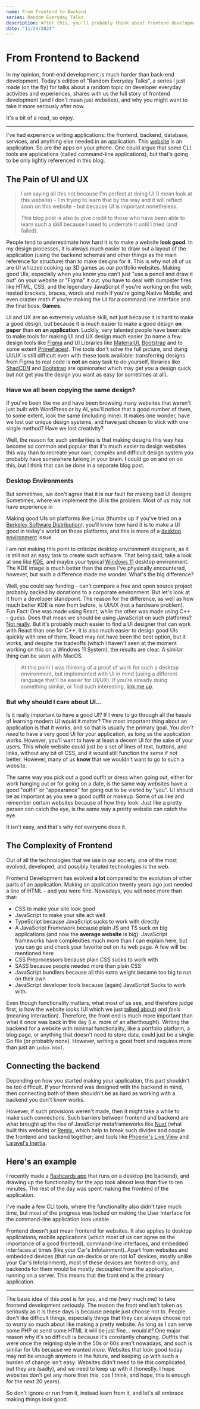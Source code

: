 ```yaml
---
name: From Frontend to Backend
series: Random Everyday Talks
description: After this, you'll probably think about frontend development differently
date: "11/24/2024"
---
```


# From Frontend to Backend

In my opinion, front-end development is much harder than back-end development. Today's edition of "Random Everyday Talks", a series I just made (on the fly) for talks about a random topic on developer everyday activities and experiences, shares with us the full story of frontend development (and I don't mean just websites), and why you might want to take it more seriously after now.

It's a bit of a read, so enjoy.

---

I've had experience writing applications: the frontend, backend, database, services, and anything else needed in an application. This [website](/) is an application. So are the apps on your phone. One could argue that some CLI tools are applications (called command-line applications), but that's going to be only lightly referenced in this blog.

## The Pain of UI and UX

> I am saying all this not because I'm perfect at doing UI (I mean look at this website) - I'm trying to learn that by the way and it will reflect soon on this website - but because UI is important nonetheless.
>
> This blog post is also to give credit to those who have been able to learn such a skill because I used to underrate it until I tried (and failed).

People tend to underestimate how hard it is to make a website **look good**. In my design processes, it is always much easier to draw out a layout of the application (using the backend schemas and other things as the main reference for structure) than to make designs for it. This is why not all of us are UI whizzes cooking up 3D games as our portfolio websites. Making good UIs, especially when you know you can't just "use a pencil and draw it out" on your website or "Figma" it out: you have to deal with dumpster fires like HTML, CSS, and the legendary JavaScript if you're working on the web; nested brackets, braces, words and math if you're going Native Mobile; and even crazier math if you're making the UI for a command line interface and the final boss: **Games**.

UI and UX are an extremely valuable skill, not just because it is hard to make a good design, but because it is much easier to make a good design **on paper** than **on an application**. Luckily, very talented people have been able to make tools for making UI and UX design much easier (to name a few: design tools like [Figma](https://www.figma.com/) and UI Libraries like [MaterialUI](https://mui.com/material-ui/), [Bootstrap](https://getbootstrap.com/) and to some extent [PrimeFaces](https://www.primefaces.org/)). The tools don't solve the full picture, and doing UI/UX is still difficult even with these tools available: transferring designs from Figma to real code is **not** an easy task to do yourself, libraries like [ShadCDN](https://ui.shadcn.com/) and [Bootstrap](https://getbootstrap.com/) are opinionated which may get you a design quick but not get you the design you want as easy (or sometimes at all).

### Have we all been copying the same design?

If you've been like me and have been browsing many websites that weren't just built with WordPress or by AI, you'll notice that a good number of them, to some extent, look the same (including mine). It makes one wonder, have we lost our unique design systems, and have just chosen to stick with one single method? Have we lost creativity?

Well, the reason for such similarities is that making designs this way has become so common and popular that it's much easier to design websites this way than to recreate your own, complex and difficult design system you probably have somewhere lurking in your brain. I could go on and on on this, but I think that can be done in a separate blog post.

### Desktop Environments

But sometimes, we don't agree that it is our fault for making bad UI designs. Sometimes, where we implement the UI is the problem. Most of us may not have experience in

Making good UIs on platforms like Linux (thumbs up if you've tried on a [Berkeley Software Distribution](https://www.freebsd.org/)), you'll know how hard it is to make a UI good in today's world on those platforms, and this is more of a [desktop environment](https://en.wikipedia.org/wiki/Desktop_environment) issue.

I am not making this point to criticize desktop environment designers, as it is still not an easy task to create such software. That being said, take a look at one like [KDE](https://en.wikipedia.org/wiki/KDE_Plasma_5#/media/File:KDE_5.png), and maybe your typical [Windows 11](https://sl.bing.net/jwQ9saRTeWi) desktop environment. The KDE image is much better than the ones I've physically encountered, however, but such a difference made me wonder. What's the big difference?

Well, you could say funding - can't compare a free and open source project probably backed by donations to a corporate environment. But let's look at it from a developer standpoint. The reason for the difference, as well as how much better KDE is now from before, is UI/UX (not a hardware problem). Fun Fact: One was made using React, while the other was made using C++ - guess. Does that mean we should be using JavaScript on such platforms? [Not really](https://www.usenix.org/system/files/atc22-lion.pdf). But it's probably much easier to find a UI designer that can work with React than one for C++. It is also much easier to design good UIs quickly with one of them. React may not have been the best option, but it works, and despite the tradeoffs (which I haven't seen at the moment working on this on a Windows 11 System), the results are clear. A similar thing can be seen with MacOS.

> At this point I was thinking of a proof of work for such a desktop environment, but implemented with UI in mind (using a different language that'll be easier for UI/UX). If you're already doing something similar, or find such interesting, [link me up](https://github.com/nikeokoronkwo).

### But why should I care about UI...

Is it really important to have a good UI? If I were to go through all the hassle of learning modern UI would it matter? The most important thing about an application is that it works, and so that is usually the primary goal. You _don't need_ to have a very good UI for your application, as long as the application works. However, you'll want to have at least a decent UI for the sake of your users. This whole website could just be a set of lines of text, buttons, and links, without any bit of CSS, and it would still function the same if not better. However, many of us **know** that we wouldn't want to go to such a website.

The same way you pick out a good outfit or dress when going out, either for work hanging out or for going on a date, is the same way websites have a good "outfit" or "appearance" for going out to be visited by "you". UI should be as important as you see a good outfit or makeup. Some of us like and remember certain websites because of how they look. Just like a pretty person can catch the eye, is the same way a pretty website can catch the eye.

It isn't easy, and that's why not everyone does it.

## The Complexity of Frontend

Out of all the technologies that we use in our society, one of the most evolved, developed, and possibly iterated technologies is the web.

Frontend Development has evolved **a lot** compared to the evolution of other parts of an application. Making an application twenty years ago just needed a line of HTML - and you were fine. Nowadays, you will need more than that:

- CSS to make your site look good
- JavaScript to make your site act well
- TypeScript because JavaScript sucks to work with directly
- A JavaScript Framework because plain JS and TS suck on big applications (and now the **average website** is big): JavaScript frameworks have complexities much more than I can explain here, but you can go and check your favorite out on its web page. A few will be mentioned here
- CSS Preprocessors because plain CSS sucks to work with
- SASS because people needed more than plain CSS
- JavaScript bundlers because all this extra weight became too big to run on their own
- JavaScript developer tools because (again) JavaScript Sucks to work with.

Even though functionality matters, what most of us see, and therefore judge first, is how the website _looks_ (UI which we just [talked about](#the-pain-of-ui-and-ux)) and _feels_ (meaning interaction). Therefore, the front end is much more important than what it once was back in the day (i.e. more of an afterthought). Writing the backend for a website with minimal functionality, like a portfolio platform, a blog page, or anything that doesn't need to store data, could just be a single Go file (or probably none). However, writing a good front end requires more than just an `index.html`.

## Connecting the backend

Depending on how you started making your application, this part shouldn't be too difficult. If your frontend was designed with the backend in mind, then connecting both of them shouldn't be as hard as working with a backend you don't know works.

However, if such provisions weren't made, then it might take a while to make such connections. Such barriers between frontend and backend are what brought up the rise of JavaScript metaframeworks like [Nuxt](https://nuxt.com/) (what built this website) or [Remix](https://remix.run/), which help to break such divides and couple the frontend and backend together; and tools like [Phoenix's Live View](https://github.com/phoenixframework/phoenix_live_view) and [Laravel's Inertia](https://inertiajs.com/).

## Here's an example

I recently made a [flashcards app](/apps/flashcards) that runs on a desktop (no backend), and drawing up the functionality for the app took almost less than five to ten minutes. The rest of the day was spent making the frontend of the application.

I've made a few CLI tools, where the functionality also didn't take much time, but most of the progress was locked on making the User Interface for the command-line application look usable.

Frontend doesn't just mean frontend for websites. It also applies to desktop applications, mobile applications (which most of us can agree on the importance of a good frontend), command-line interfaces, and embedded interfaces at times (like your Car's Infotainment). Apart from websites and embedded devices (that run on-device or are not IoT devices, mostly unlike your Car's Infotainment), most of these devices are frontend-only, and backends for them would be mostly decoupled from the application, running on a server. This means that the front end is the primary application.

---

The basic idea of this post is for you, and me (very much me) to take frontend development seriously. The reason the front end isn't taken as seriously as it is these days is because people just choose not to. People don't like difficult things, especially things that they can always choose not to worry so much about like making a pretty website. As long as I can serve some PHP or send some HTML it will be just fine... _would it?_ One major reason why it's so difficult is because it's constantly changing. Outfits that were once the reigning style in the 50s or 60s aren't nowadays, and such is similar for UIs because we wanted _more_. Websites that look good today may not be enough anymore in the future, and keeping up with such a burden of change isn't easy. Websites didn't need to be _this_ complicated, but they are (sadly), and we need to keep up with it (honestly, I hope websites don't get any more than this, cos I think, and hope, this is enough for the next 20 years).

So don't ignore or run from it, instead learn from it, and let's all embrace making things look good.
